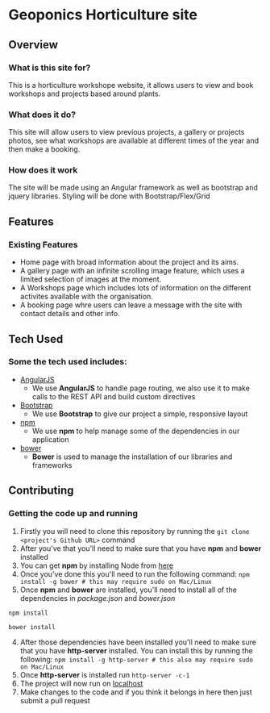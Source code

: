 # Geoponics Horticulture site

## Overview

### What is this site for?
 
This is a horticulture workshope website, it allows users to view and book workshops and projects based around plants.
 
### What does it do?
 
This site will allow users to view previous projects, a gallery or projects photos, see what workshops are available at different times of the year and then make a booking.
 
### How does it work
 
The site will be made using an Angular framework as well as bootstrap and jquery libraries. Styling will be done with Bootstrap/Flex/Grid
 
## Features
 
### Existing Features
- Home page with broad information about the project and its aims.
- A gallery page with an infinite scrolling image feature, which uses a limited selection of images at the moment.
- A Workshops page which includes lots of information on the different activites available with the organisation.
- A booking page whre users can leave a message with the site with contact details and other info. 
 
## Tech Used

### Some the tech used includes:
- [AngularJS](https://angularjs.org/)
    - We use **AngularJS** to handle page routing, we also use it to make calls to the REST API and build custom directives
- [Bootstrap](http://getbootstrap.com/)
    - We use **Bootstrap** to give our project a simple, responsive layout
- [npm](https://www.npmjs.com/)
    - We use **npm** to help manage some of the dependencies in our application
- [bower](https://bower.io/)
    - **Bower** is used to manage the installation of our libraries and frameworks
 
## Contributing
 
### Getting the code up and running
1. Firstly you will need to clone this repository by running the ```git clone <project's Github URL>``` command
2. After you've that you'll need to make sure that you have **npm** and **bower** installed
  1. You can get **npm** by installing Node from [here](https://nodejs.org/en/)
  2. Once you've done this you'll need to run the following command:
     `npm install -g bower # this may require sudo on Mac/Linux`
3. Once **npm** and **bower** are installed, you'll need to install all of the dependencies in *package.json* and *bower.json*
  ```
  npm install
 
  bower install
  ```
4. After those dependencies have been installed you'll need to make sure that you have **http-server** installed. You can install this by running the following: ```npm install -g http-server # this also may require sudo on Mac/Linux```
5. Once **http-server** is installed run ```http-server -c-1```
6. The project will now run on [localhost](http://127.0.0.1:8080)
7. Make changes to the code and if you think it belongs in here then just submit a pull request
